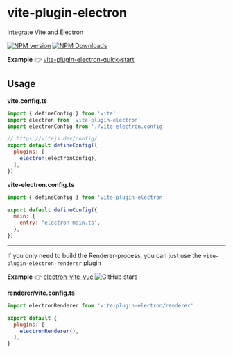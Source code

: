 # vite-plugin-electron

Integrate Vite and Electron

[![NPM version](https://img.shields.io/npm/v/vite-plugin-electron.svg?style=flat)](https://npmjs.org/package/vite-plugin-electron)
[![NPM Downloads](https://img.shields.io/npm/dm/vite-plugin-electron.svg?style=flat)](https://npmjs.org/package/vite-plugin-electron)

**Example** 👉 [vite-plugin-electron-quick-start](https://github.com/caoxiemeihao/vite-plugin-electron-quick-start)

## Usage

**vite.config.ts**

```js
import { defineConfig } from 'vite'
import electron from 'vite-plugin-electron'
import electronConfig from './vite-electron.config'

// https://vitejs.dev/config/
export default defineConfig({
  plugins: [
    electron(electronConfig),
  ],
})
```

**vite-electron.config.ts**

```js
import { defineConfig } from 'vite-plugin-electron'

export default defineConfig({
  main: {
    entry: 'electron-main.ts',
  },
})
```

---

If you only need to build the Renderer-process, you can just use the `vite-plugin-electron-renderer` plugin

**Example** 👉 [electron-vite-vue](https://github.com/electron-vite/electron-vite-vue)
![GitHub stars](https://img.shields.io/github/stars/caoxiemeihao/electron-vite-vue?color=fa6470)

**renderer/vite.config.ts**

```js
import electronRenderer from 'vite-plugin-electron/renderer'

export default {
  plugins: [
    electronRenderer(),
  ],
}
```
